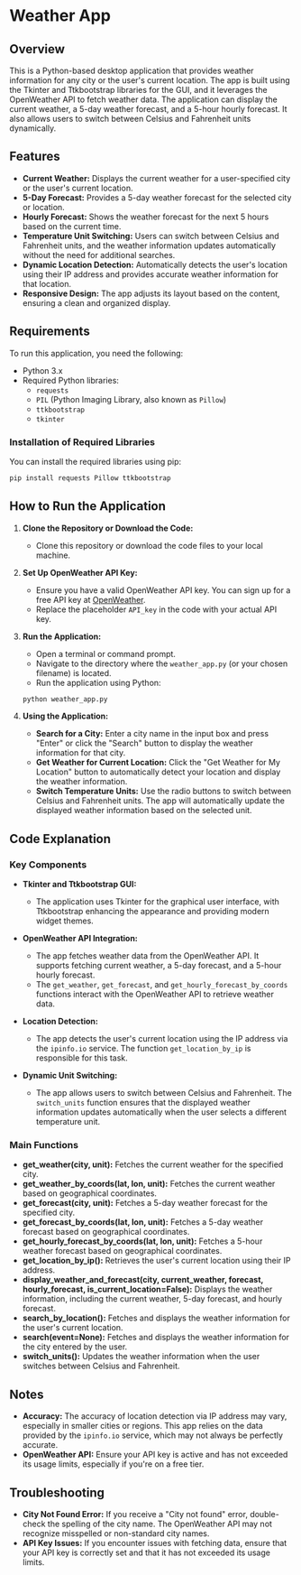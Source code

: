 # Weather App

## Overview

This is a Python-based desktop application that provides weather information for any city or the user's current location. The app is built using the Tkinter and Ttkbootstrap libraries for the GUI, and it leverages the OpenWeather API to fetch weather data. The application can display the current weather, a 5-day weather forecast, and a 5-hour hourly forecast. It also allows users to switch between Celsius and Fahrenheit units dynamically.

## Features

- **Current Weather:** Displays the current weather for a user-specified city or the user's current location.
- **5-Day Forecast:** Provides a 5-day weather forecast for the selected city or location.
- **Hourly Forecast:** Shows the weather forecast for the next 5 hours based on the current time.
- **Temperature Unit Switching:** Users can switch between Celsius and Fahrenheit units, and the weather information updates automatically without the need for additional searches.
- **Dynamic Location Detection:** Automatically detects the user's location using their IP address and provides accurate weather information for that location.
- **Responsive Design:** The app adjusts its layout based on the content, ensuring a clean and organized display.

## Requirements

To run this application, you need the following:

- Python 3.x
- Required Python libraries:
  - `requests`
  - `PIL` (Python Imaging Library, also known as `Pillow`)
  - `ttkbootstrap`
  - `tkinter`

### Installation of Required Libraries

You can install the required libraries using pip:

```bash
pip install requests Pillow ttkbootstrap
```

## How to Run the Application

1. **Clone the Repository or Download the Code:**
   - Clone this repository or download the code files to your local machine.

2. **Set Up OpenWeather API Key:**
   - Ensure you have a valid OpenWeather API key. You can sign up for a free API key at [OpenWeather](https://home.openweathermap.org/users/sign_up).
   - Replace the placeholder `API_key` in the code with your actual API key.

3. **Run the Application:**
   - Open a terminal or command prompt.
   - Navigate to the directory where the `weather_app.py` (or your chosen filename) is located.
   - Run the application using Python:

   ```bash
   python weather_app.py
   ```

4. **Using the Application:**
   - **Search for a City:** Enter a city name in the input box and press "Enter" or click the "Search" button to display the weather information for that city.
   - **Get Weather for Current Location:** Click the "Get Weather for My Location" button to automatically detect your location and display the weather information.
   - **Switch Temperature Units:** Use the radio buttons to switch between Celsius and Fahrenheit units. The app will automatically update the displayed weather information based on the selected unit.

## Code Explanation

### Key Components

- **Tkinter and Ttkbootstrap GUI:** 
  - The application uses Tkinter for the graphical user interface, with Ttkbootstrap enhancing the appearance and providing modern widget themes.

- **OpenWeather API Integration:**
  - The app fetches weather data from the OpenWeather API. It supports fetching current weather, a 5-day forecast, and a 5-hour hourly forecast.
  - The `get_weather`, `get_forecast`, and `get_hourly_forecast_by_coords` functions interact with the OpenWeather API to retrieve weather data.

- **Location Detection:**
  - The app detects the user's current location using the IP address via the `ipinfo.io` service. The function `get_location_by_ip` is responsible for this task.

- **Dynamic Unit Switching:**
  - The app allows users to switch between Celsius and Fahrenheit. The `switch_units` function ensures that the displayed weather information updates automatically when the user selects a different temperature unit.

### Main Functions

- **get_weather(city, unit):** Fetches the current weather for the specified city.
- **get_weather_by_coords(lat, lon, unit):** Fetches the current weather based on geographical coordinates.
- **get_forecast(city, unit):** Fetches a 5-day weather forecast for the specified city.
- **get_forecast_by_coords(lat, lon, unit):** Fetches a 5-day weather forecast based on geographical coordinates.
- **get_hourly_forecast_by_coords(lat, lon, unit):** Fetches a 5-hour weather forecast based on geographical coordinates.
- **get_location_by_ip():** Retrieves the user's current location using their IP address.
- **display_weather_and_forecast(city, current_weather, forecast, hourly_forecast, is_current_location=False):** Displays the weather information, including the current weather, 5-day forecast, and hourly forecast.
- **search_by_location():** Fetches and displays the weather information for the user's current location.
- **search(event=None):** Fetches and displays the weather information for the city entered by the user.
- **switch_units():** Updates the weather information when the user switches between Celsius and Fahrenheit.

## Notes

- **Accuracy:** The accuracy of location detection via IP address may vary, especially in smaller cities or regions. This app relies on the data provided by the `ipinfo.io` service, which may not always be perfectly accurate.
- **OpenWeather API:** Ensure your API key is active and has not exceeded its usage limits, especially if you're on a free tier.

## Troubleshooting

- **City Not Found Error:** If you receive a "City not found" error, double-check the spelling of the city name. The OpenWeather API may not recognize misspelled or non-standard city names.
- **API Key Issues:** If you encounter issues with fetching data, ensure that your API key is correctly set and that it has not exceeded its usage limits.
